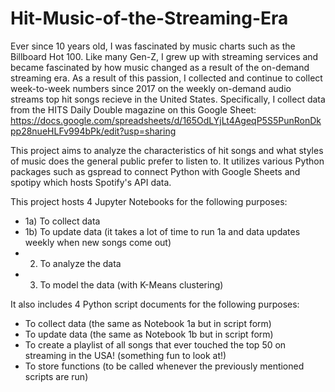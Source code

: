 # Hit-Music-of-the-Streaming-Era

Ever since 10 years old, I was fascinated by music charts such as the Billboard Hot 100. Like many Gen-Z, I grew up with streaming services and became fascinated by how music changed as a result of the on-demand streaming era. As a result of this passion, I collected and continue to collect week-to-week numbers since 2017 on the weekly on-demand audio streams top hit songs recieve in the United States. Specifically, I collect data from the HITS Daily Double magazine on this Google Sheet: https://docs.google.com/spreadsheets/d/165OdLYjLt4AgeqP5S5PunRonDkpp28nueHLFv994bPk/edit?usp=sharing

This project aims to analyze the characteristics of hit songs and what styles of music does the general public prefer to listen to. It utilizes various Python packages such as gspread to connect Python with Google Sheets and spotipy which hosts Spotify's API data.

This project hosts 4 Jupyter Notebooks for the following purposes:
- 1a) To collect data
- 1b) To update data (it takes a lot of time to run 1a and data updates weekly when new songs come out)
- 2) To analyze the data
- 3) To model the data (with K-Means clustering)

It also includes 4 Python script documents for the following purposes:
- To collect data (the same as Notebook 1a but in script form)
- To update data (the same as Notebook 1b but in script form)
- To create a playlist of all songs that ever touched the top 50 on streaming in the USA! (something fun to look at!)
- To store functions (to be called whenever the previously mentioned scripts are run)
